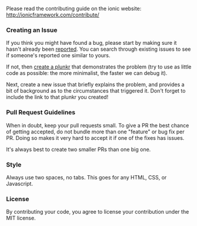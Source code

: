 Please read the contributing guide on the ionic website: http://ionicframework.com/contribute/

### Creating an Issue

If you think you might have found a bug, please start by making sure it hasn't already been [reported](https://github.com/driftyco/ionic/issues?state=open). You can search through existing issues to see if someone's reported one similar to yours.

If not, then [create a plunkr](http://plnkr.co/edit/vD0O9M?p=preview) that demonstrates the problem (try to use as little code as possible: the more minimalist, the faster we can debug it).

Next, create a new issue that briefly explains the problem, and provides a bit of background as to the circumstances that triggered it. Don't forget to include the link to that plunkr you created!

### Pull Request Guidelines

When in doubt, keep your pull requests small. To give a PR the best chance of getting accepted, do not bundle more than one "feature" or bug fix per PR. Doing so makes it very hard to accept it if one of the fixes has issues.

It's always best to create two smaller PRs than one big one.

### Style

Always use two spaces, no tabs. This goes for any HTML, CSS, or Javascript.

### License 

By contributing your code, you agree to license your contribution under the MIT license.
